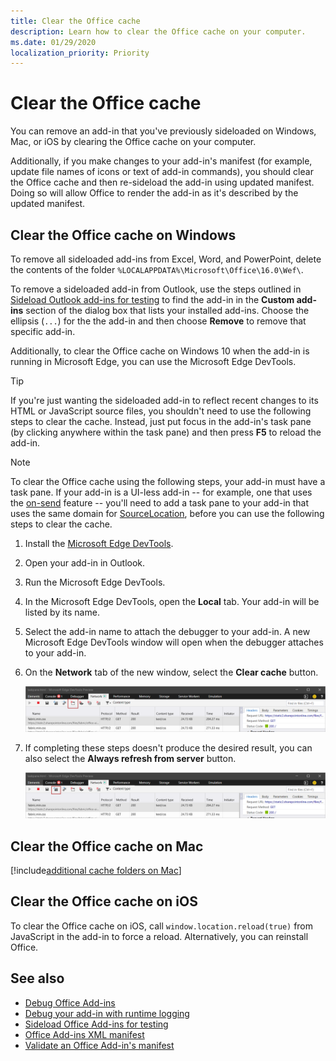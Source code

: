 ```yaml
---
title: Clear the Office cache
description: Learn how to clear the Office cache on your computer.
ms.date: 01/29/2020
localization_priority: Priority
---
```


# Clear the Office cache

You can remove an add-in that you've previously sideloaded on Windows, Mac, or iOS by clearing the Office cache on your computer. 

Additionally, if you make changes to your add-in's manifest (for example, update file names of icons or text of add-in commands), you should clear the Office cache and then re-sideload the add-in using updated manifest. Doing so will allow Office to render the add-in as it's described by the updated manifest.

## Clear the Office cache on Windows

To remove all sideloaded add-ins from Excel, Word, and PowerPoint, delete the contents of the folder `%LOCALAPPDATA%\Microsoft\Office\16.0\Wef\`. 

To remove a sideloaded add-in from Outlook, use the steps outlined in [Sideload Outlook add-ins for testing](/outlook/add-ins/sideload-outlook-add-ins-for-testing) to find the add-in in the **Custom add-ins** section of the dialog box that lists your installed add-ins. Choose the ellipsis (`...`) for the the add-in and then choose **Remove** to remove that specific add-in.

Additionally, to clear the Office cache on Windows 10 when the add-in is running in Microsoft Edge, you can use the Microsoft Edge DevTools.

> [!TIP]
> If you're just wanting the sideloaded add-in to reflect recent changes to its HTML or JavaScript source files, you shouldn't need to use the following steps to clear the cache. Instead, just put focus in the add-in's task pane (by clicking anywhere within the task pane) and then press **F5** to reload the add-in. 

> [!NOTE]
> To clear the Office cache using the following steps, your add-in must have a task pane. If your add-in is a UI-less add-in -- for example, one that uses the [on-send](/outlook/add-ins/outlook-on-send-addins) feature -- you'll need to add a task pane to your add-in that uses the same domain for [SourceLocation](../reference/manifest/sourcelocation.md), before you can use the following steps to clear the cache.

1. Install the [Microsoft Edge DevTools](https://www.microsoft.com/p/microsoft-edge-devtools-preview/9mzbfrmz0mnj).

2. Open your add-in in Outlook.

3. Run the Microsoft Edge DevTools.

4. In the Microsoft Edge DevTools, open the **Local** tab. Your add-in will be listed by its name.

5. Select the add-in name to attach the debugger to your add-in. A new Microsoft Edge DevTools window will open when the debugger attaches to your add-in.

6. On the **Network** tab of the new window, select the **Clear cache** button.

    ![Microsoft Edge DevTools screenshot with the Clear cache button highlighted](../images/edge-devtools-clear-cache.png)

7. If completing these steps doesn't produce the desired result, you can also select the **Always refresh from server** button.

    ![Microsoft Edge DevTools screenshot with the Always refresh from server button highlighted](../images/edge-devtools-refresh-from-server.png)

## Clear the Office cache on Mac

[!include[additional cache folders on Mac](../includes/mac-cache-folders.md)]

##  Clear the Office cache on iOS

To clear the Office cache on iOS, call `window.location.reload(true)` from JavaScript in the add-in to force a reload. Alternatively, you can reinstall Office.

## See also

- [Debug Office Add-ins](debug-add-ins-using-f12-developer-tools-on-windows-10.md)
- [Debug your add-in with runtime logging](runtime-logging.md)
- [Sideload Office Add-ins for testing](sideload-office-add-ins-for-testing.md)
- [Office Add-ins XML manifest](../develop/add-in-manifests.md)
- [Validate an Office Add-in's manifest](troubleshoot-manifest.md)

